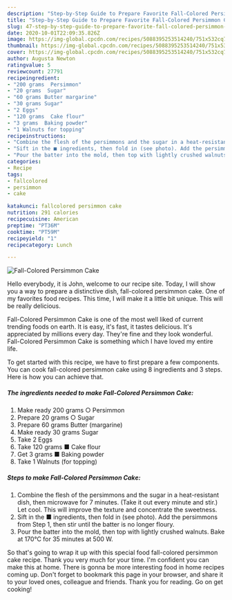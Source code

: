 ```yaml
---
description: "Step-by-Step Guide to Prepare Favorite Fall-Colored Persimmon Cake"
title: "Step-by-Step Guide to Prepare Favorite Fall-Colored Persimmon Cake"
slug: 47-step-by-step-guide-to-prepare-favorite-fall-colored-persimmon-cake
date: 2020-10-01T22:09:35.826Z
image: https://img-global.cpcdn.com/recipes/5088395253514240/751x532cq70/fall-colored-persimmon-cake-recipe-main-photo.jpg
thumbnail: https://img-global.cpcdn.com/recipes/5088395253514240/751x532cq70/fall-colored-persimmon-cake-recipe-main-photo.jpg
cover: https://img-global.cpcdn.com/recipes/5088395253514240/751x532cq70/fall-colored-persimmon-cake-recipe-main-photo.jpg
author: Augusta Newton
ratingvalue: 5
reviewcount: 27791
recipeingredient:
- "200 grams  Persimmon"
- "20 grams  Sugar"
- "60 grams Butter margarine"
- "30 grams Sugar"
- "2 Eggs"
- "120 grams  Cake flour"
- "3 grams  Baking powder"
- "1 Walnuts for topping"
recipeinstructions:
- "Combine the flesh of the persimmons and the sugar in a heat-resistant dish, then microwave for 7 minutes. (Take it out every minute and stir.) Let cool. This will improve the texture and concentrate the sweetness."
- "Sift in the ■ ingredients, then fold in (see photo). Add the persimmons from Step 1, then stir until the batter is no longer floury."
- "Pour the batter into the mold, then top with lightly crushed walnuts. Bake at 170°C for 35 minutes at 500 W."
categories:
- Recipe
tags:
- fallcolored
- persimmon
- cake

katakunci: fallcolored persimmon cake 
nutrition: 291 calories
recipecuisine: American
preptime: "PT36M"
cooktime: "PT59M"
recipeyield: "1"
recipecategory: Lunch

---
```



![Fall-Colored Persimmon Cake](https://img-global.cpcdn.com/recipes/5088395253514240/751x532cq70/fall-colored-persimmon-cake-recipe-main-photo.jpg)

Hello everybody, it is John, welcome to our recipe site. Today, I will show you a way to prepare a distinctive dish, fall-colored persimmon cake. One of my favorites food recipes. This time, I will make it a little bit unique. This will be really delicious.



Fall-Colored Persimmon Cake is one of the most well liked of current trending foods on earth. It is easy, it's fast, it tastes delicious. It's appreciated by millions every day. They're fine and they look wonderful. Fall-Colored Persimmon Cake is something which I have loved my entire life.


To get started with this recipe, we have to first prepare a few components. You can cook fall-colored persimmon cake using 8 ingredients and 3 steps. Here is how you can achieve that.

<!--inarticleads1-->

##### The ingredients needed to make Fall-Colored Persimmon Cake:

1. Make ready 200 grams ○ Persimmon
1. Prepare 20 grams ○ Sugar
1. Prepare 60 grams Butter (margarine)
1. Make ready 30 grams Sugar
1. Take 2 Eggs
1. Take 120 grams ■ Cake flour
1. Get 3 grams ■ Baking powder
1. Take 1 Walnuts (for topping)




<!--inarticleads2-->

##### Steps to make Fall-Colored Persimmon Cake:

1. Combine the flesh of the persimmons and the sugar in a heat-resistant dish, then microwave for 7 minutes. (Take it out every minute and stir.) Let cool. This will improve the texture and concentrate the sweetness.
1. Sift in the ■ ingredients, then fold in (see photo). Add the persimmons from Step 1, then stir until the batter is no longer floury.
1. Pour the batter into the mold, then top with lightly crushed walnuts. Bake at 170°C for 35 minutes at 500 W.




So that's going to wrap it up with this special food fall-colored persimmon cake recipe. Thank you very much for your time. I'm confident you can make this at home. There is gonna be more interesting food in home recipes coming up. Don't forget to bookmark this page in your browser, and share it to your loved ones, colleague and friends. Thank you for reading. Go on get cooking!
